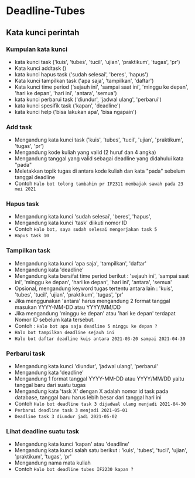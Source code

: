 # Deadline-Tubes



## Kata kunci perintah
### Kumpulan kata kunci
- kata kunci task ('kuis', 'tubes', 'tucil', 'ujian', 'praktikum', 'tugas', 'pr')
- Kata kunci addtask ()
- kata kunci hapus task ('sudah selesai', 'beres', 'hapus')
- Kata kunci tampilkan task ('apa saja', 'tampilkan', 'daftar')
- Kata kunci time period ('sejauh ini', 'sampai saat ini', 'minggu ke depan', 'hari ke depan', 'hari ini', 'antara', 'semua')
- kata kunci perbarui task ('diundur', 'jadwal ulang', 'perbarui')
- kata kunci spesifik task ('kapan', 'deadline')
- kata kunci help ('bisa lakukan apa', 'bisa ngapain')

### Add task
- Mengandung kata kunci task ('kuis', 'tubes', 'tucil', 'ujian', 'praktikum', 'tugas', 'pr')
- Mengandung kode kuliah yang valid (2 huruf dan 4 angka)
- Mengandung tanggal yang valid sebagai deadline yang didahului kata "pada"
- Meletakkan topik tugas di antara kode kuliah dan kata "pada" sebelum tanggal deadline
- Contoh `Halo bot tolong tambahin pr IF2311 membajak sawah pada 23 mei 2021`

### Hapus task
- Mengandung kata kunci  'sudah selesai', 'beres', 'hapus',
- Mengandung kata kunci 'task' diikuti nomor ID
- Contoh `Halo bot, saya sudah selesai mengerjakan task 5`
- `Hapus task 10`

### Tampilkan task
- Mengandung kata kunci 'apa saja', 'tampilkan', 'daftar'
- Mengandung kata 'deadline'
- Mengandung kata bersifat time period berikut : 'sejauh ini', 'sampai saat ini', 'minggu ke depan', 'hari ke depan', 'hari ini', 'antara', 'semua'
- Opsional, mengandung keyword tugas tertentu antara lain : 'kuis', 'tubes', 'tucil', 'ujian', 'praktikum', 'tugas', 'pr'
- Jika menggunakan 'antara' harus mengandung 2 format tanggal masukan YYYY-MM-DD atau YYYY/MM/DD
- Jika mengandung 'minggu ke depan' atau 'hari ke depan' terdapat Nomor ID sebelum kata tersebut.
- Contoh : `Halo bot apa saja deadline 5 minggu ke depan ?`
- `Halo bot tampilkan deadline sejauh ini`
- `Halo bot daftar deadline kuis antara 2021-03-20 sampai 2021-04-30`

### Perbarui task
- Mengandung kata kunci 'diundur', 'jadwal ulang', 'perbarui'
- Mengandung kata 'deadline'
- Mengandung 1 format tanggal YYYY-MM-DD atau YYYY/MM/DD yaitu tanggal baru dari suatu tugas
- Mengandung kata 'task X' dengan X adalah nomor id task pada database, tanggal baru harus lebih besar dari tanggal hari ini
- Contoh `Halo bot deadline task 3 dijadwal ulang menjadi 2021-04-30`
- `Perbarui deadline task 3 menjadi 2021-05-01`
- `Deadline task 3 diundur jadi 2021-05-02`

### Lihat deadline suatu task
- Mengandung kata kunci 'kapan' atau 'deadline'
- Mengandung kata kunci salah satu berikut : 'kuis', 'tubes', 'tucil', 'ujian', 'praktikum', 'tugas', 'pr'
- Mengandung nama mata kuliah
- Contoh `Halo bot deadline tubes IF2230 kapan ?`